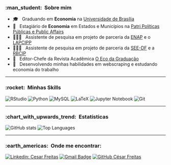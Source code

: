 <h3> :man_student: &nbsp;Sobre mim </h3>

- 🎓 &nbsp; Graduando em **Economia** na <a href="http://www.economia.unb.br/">Universidade de Brasília</a>
- 💼 &nbsp; Estagiário de **Economia** em Estados e Municípios na <a href="https://patri.com.br/">Patri Políticas Públicas e Public Affairs</a>
- 👨🏻‍💻 &nbsp; Assistente de pesquisa em projeto de parceria da <a href="https://enap.gov.br/pt/">ENAP</a> e o <a href="https://www.lapcipp.org/">LAPCIPP</a>
- 👨🏻‍💻 &nbsp; Assistente de pesquisa em projeto de parceria da <a href="https://www.educacao.df.gov.br/">SEE-DF</a> e a <a href="https://www.rbcip.org/">RBCIP</a>
- 📓 &nbsp; Editor-Chefe da Revista Acadêmica <a href="http://www.ecodagraduacao.com.br/">O Eco da Graduação</a>
- 🌱 &nbsp; Desenvolvendo minhas habilidades em webscraping e estudando economia do trabalho

-----

<h3> :rocket: &nbsp;Minhas Skills </h3>

  ![RStudio](https://img.shields.io/badge/R-276DC3?style=for-the-badge&logo=r&logoColor=white)
  ![Python](https://img.shields.io/badge/python-3670A0?style=for-the-badge&logo=python&logoColor=ffdd54)
  ![MySQL](https://img.shields.io/badge/MySQL-005C84?style=for-the-badge&logo=mysql&logoColor=white)
  ![LaTeX](https://img.shields.io/badge/latex-%23008080.svg?style=for-the-badge&logo=latex&logoColor=white)
  ![Jupyter Notebook](https://img.shields.io/badge/jupyter-%23FA0F00.svg?style=for-the-badge&logo=jupyter&logoColor=white)
  ![Git](https://img.shields.io/badge/git-%23F05033.svg?style=for-the-badge&logo=git&logoColor=white)

-----

<h3> :chart_with_upwards_trend: &nbsp;Estatísticas </h3>

  ![GitHub stats](https://github-readme-stats.vercel.app/api?username=ocesarfreitas&count_private=true&show_icons=true&theme=dark&hide_border=true)
  ![Top Languages](https://github-readme-stats.vercel.app/api/top-langs/?username=ocesarfreitas&theme=dark&hide_border=true&hide=JavaScript,CSS,SCSS,Jupyter)

-----

<h3> :earth_americas: &nbsp;Onde me encontrar: </h3> 

[![Linkedin: Cesar Freitas](https://img.shields.io/badge/-cesarfreitasalbuquerque-blue?style=flat-square&logo=Linkedin&logoColor=white&link=https://www.linkedin.com/in/cesarfreitasalbuquerque/)](https://www.linkedin.com/in/cesarfreitasalbuquerque/)
[![Gmail Badge](https://img.shields.io/badge/-cesarfreitasalbuquerque@gmail.com-006bed?style=flat-square&logo=Gmail&logoColor=white&link=mailto:cesarfreitasalbuquerque@gmail.com)](mailto:cesarfreitasalbuquerque@gmail.com)
[![GitHub César Freitas]( https://img.shields.io/github/followers/ocesarfreitas?label=follow&style=social)](https://github.com/ocesarfreitas)

